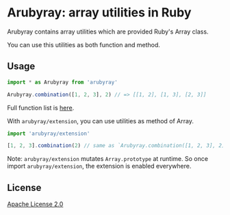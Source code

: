 # Arubyray: array utilities in Ruby

Arubyray contains array utilities which are provided Ruby's Array class.

You can use this utilities as both function and method.

## Usage

```typescript
import * as Arubyray from 'arubyray'

Arubyray.combination([1, 2, 3], 2) // => [[1, 2], [1, 3], [2, 3]]
```

Full function list is [here](doc/api/arubyray.md).

With `arubyray/extension`, you can use utilities as method of Array.

```typescript
import 'arubyray/extension'

[1, 2, 3].combination(2) // same as `Arubyray.combination([1, 2, 3], 2)`
```

Note: `arubyray/extension` mutates `Array.prototype` at runtime. So once import `arubyray/extension`, the extension is enabled everywhere.

## License

[Apache License 2.0](LICENSE)
